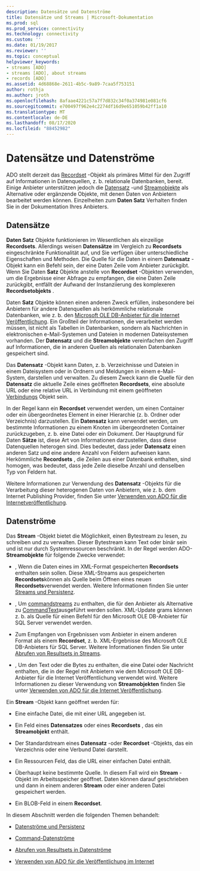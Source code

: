 ```yaml
---
description: Datensätze und Datenströme
title: Datensätze und Streams | Microsoft-Dokumentation
ms.prod: sql
ms.prod_service: connectivity
ms.technology: connectivity
ms.custom: ''
ms.date: 01/19/2017
ms.reviewer: ''
ms.topic: conceptual
helpviewer_keywords:
- streams [ADO]
- streams [ADO], about streams
- records [ADO]
ms.assetid: 4d68868e-2611-4b5c-9a89-7caa5f753151
author: rothja
ms.author: jroth
ms.openlocfilehash: 8afaae4221c57a7f7d832c34f0a374981e081cf6
ms.sourcegitcommit: e700497f962e4c2274df16d9e651059b42ff1a10
ms.translationtype: MT
ms.contentlocale: de-DE
ms.lasthandoff: 08/17/2020
ms.locfileid: "88452982"
---
```

# <a name="records-and-streams"></a>Datensätze und Datenströme
ADO stellt derzeit das [Recordset](../../../ado/reference/ado-api/recordset-object-ado.md) -Objekt als primäres Mittel für den Zugriff auf Informationen in Datenquellen, z. b. relationale Datenbanken, bereit. Einige Anbieter unterstützen jedoch die [Datensatz](../../../ado/reference/ado-api/record-object-ado.md) -und [Streamobjekte](../../../ado/reference/ado-api/stream-object-ado.md) als Alternative oder ergänzende Objekte, mit denen Daten von Anbietern bearbeitet werden können. Einzelheiten zum **Daten Satz** Verhalten finden Sie in der Dokumentation Ihres Anbieters.  
  
## <a name="records"></a>Datensätze  
 **Daten Satz** Objekte funktionieren im Wesentlichen als einzeilige **Recordsets**. Allerdings weisen **Datensätze** im Vergleich zu **Recordsets** eingeschränkte Funktionalität auf, und Sie verfügen über unterschiedliche Eigenschaften und Methoden. Die Quelle für die Daten in einem **Datensatz** -Objekt kann ein Befehl sein, der eine Daten Zeile vom Anbieter zurückgibt. Wenn Sie Daten **Satz** Objekte anstelle von **Recordset** -Objekten verwenden, um die Ergebnisse einer Abfrage zu empfangen, die eine Daten Zeile zurückgibt, entfällt der Aufwand der Instanziierung des komplexeren **Recordsetobjekts** .  
  
 Daten **Satz** Objekte können einen anderen Zweck erfüllen, insbesondere bei Anbietern für andere Datenquellen als herkömmliche relationale Datenbanken, wie z. b. den [Microsoft OLE DB-Anbieter für die Internet Veröffentlichung](../../../ado/guide/appendixes/microsoft-ole-db-provider-for-internet-publishing.md). Ein Großteil der Informationen, die verarbeitet werden müssen, ist nicht als Tabellen in Datenbanken, sondern als Nachrichten in elektronischen e-Mail-Systemen und Dateien in modernen Dateisystemen vorhanden. Der **Datensatz** und die **Streamobjekte** vereinfachen den Zugriff auf Informationen, die in anderen Quellen als relationalen Datenbanken gespeichert sind.  
  
 Das **Datensatz** -Objekt kann Daten, z. b. Verzeichnisse und Dateien in einem Dateisystem oder in Ordnern und Meldungen in einem e-Mail-System, darstellen und verwalten. Zu diesem Zweck kann die Quelle für den **Datensatz** die aktuelle Zeile eines geöffneten **Recordsets**, eine absolute URL oder eine relative URL in Verbindung mit einem geöffneten [Verbindungs](../../../ado/reference/ado-api/connection-object-ado.md) Objekt sein.  
  
 In der Regel kann ein **Recordset** verwendet werden, um einen Container oder ein übergeordnetes Element in einer Hierarchie (z. b. Ordner oder Verzeichnis) darzustellen. Ein **Datensatz** kann verwendet werden, um bestimmte Informationen zu einem Knoten im übergeordneten Container zurückzugeben, z. b. eine Datei oder ein Dokument. Der Hauptgrund für Daten **Sätze** ist, diese Art von Informationen darzustellen, dass diese Datenquellen heterogen sind. Dies bedeutet, dass jeder **Datensatz** einen anderen Satz und eine andere Anzahl von Feldern aufweisen kann. Herkömmliche **Recordsets** , die Zeilen aus einer Datenbank enthalten, sind homogen, was bedeutet, dass jede Zeile dieselbe Anzahl und denselben Typ von Feldern hat.  
  
 Weitere Informationen zur Verwendung des **Datensatz** -Objekts für die Verarbeitung dieser heterogenen Daten von Anbietern, wie z. b. dem Internet Publishing Provider, finden Sie unter [Verwenden von ADO für die Internetveröffentlichung](../../../ado/guide/data/using-ado-for-internet-publishing.md).  
  
## <a name="streams"></a>Datenströme  
 Das **Stream** -Objekt bietet die Möglichkeit, einen Bytestream zu lesen, zu schreiben und zu verwalten. Dieser Bytestream kann Text oder binär sein und ist nur durch Systemressourcen beschränkt. In der Regel werden ADO- **Streamobjekte** für folgende Zwecke verwendet:  
  
-   , Wenn die Daten eines im XML-Format gespeicherten **Recordsets** enthalten sein sollen. Diese XML-Streams aus gespeicherten **Recordsets**können als Quelle beim Öffnen eines neuen **Recordsets**verwendet werden. Weitere Informationen finden Sie unter [Streams und Persistenz](../../../ado/guide/data/streams-and-persistence.md).  
  
-   , Um [commandstreams](../../../ado/reference/ado-api/commandstream-property-ado.md) zu enthalten, die für den Anbieter als Alternative zu [CommandText](../../../ado/reference/ado-api/commandtext-property-ado.md)ausgeführt werden sollen. XML-Update grams können z. b. als Quelle für einen Befehl für den Microsoft OLE DB-Anbieter für SQL Server verwendet werden.  
  
-   Zum Empfangen von Ergebnissen vom Anbieter in einem anderen Format als einem **Recordset**, z. b. XML-Ergebnisse des Microsoft OLE DB-Anbieters für SQL Server. Weitere Informationen finden Sie unter [Abrufen von Resultsets in Streams](../../../ado/guide/data/retrieving-resultsets-into-streams.md).  
  
-   , Um den Text oder die Bytes zu enthalten, die eine Datei oder Nachricht enthalten, die in der Regel mit Anbietern wie dem Microsoft OLE DB-Anbieter für die Internet Veröffentlichung verwendet wird. Weitere Informationen zu dieser Verwendung von **Streamobjekten** finden Sie unter [Verwenden von ADO für die Internet Veröffentlichung](../../../ado/guide/data/using-ado-for-internet-publishing.md).  
  
 Ein **Stream** -Objekt kann geöffnet werden für:  
  
-   Eine einfache Datei, die mit einer URL angegeben ist.  
  
-   Ein Feld eines **Datensatzes** oder eines **Recordsets** , das ein **Streamobjekt** enthält.  
  
-   Der Standardstream eines **Datensatz** -oder **Recordset** -Objekts, das ein Verzeichnis oder eine Verbund Datei darstellt.  
  
-   Ein Ressourcen Feld, das die URL einer einfachen Datei enthält.  
  
-   Überhaupt keine bestimmte Quelle. In diesem Fall wird ein **Stream** -Objekt im Arbeitsspeicher geöffnet. Daten können darauf geschrieben und dann in einem anderen **Stream** oder einer anderen Datei gespeichert werden.  
  
-   Ein BLOB-Feld in einem **Recordset**.  
  
 In diesem Abschnitt werden die folgenden Themen behandelt:  
  
-   [Datenströme und Persistenz](../../../ado/guide/data/streams-and-persistence.md)  
  
-   [Command-Datenströme](../../../ado/guide/data/command-streams.md)  
  
-   [Abrufen von Resultsets in Datenströme](../../../ado/guide/data/retrieving-resultsets-into-streams.md)  
  
-   [Verwenden von ADO für die Veröffentlichung im Internet](../../../ado/guide/data/using-ado-for-internet-publishing.md)
